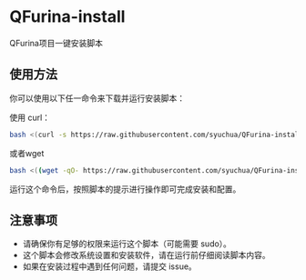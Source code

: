# QFurina-install
QFurina项目一键安装脚本

## 使用方法

你可以使用以下任一命令来下载并运行安装脚本：

使用 curl：

```bash
bash <(curl -s https://raw.githubusercontent.com/syuchua/QFurina-install/main/install.sh)
```

或者wget

```bash
bash <((wget -qO- https://raw.githubusercontent.com/syuchua/QFurina-install/main/install.sh)
```


运行这个命令后，按照脚本的提示进行操作即可完成安装和配置。

## 注意事项

- 请确保你有足够的权限来运行这个脚本（可能需要 sudo）。
- 这个脚本会修改系统设置和安装软件，请在运行前仔细阅读脚本内容。
- 如果在安装过程中遇到任何问题，请提交 issue。
